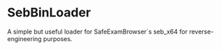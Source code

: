 # SebBinLoader
A simple but useful loader for SafeExamBrowser´s seb_x64 for reverse-engineering purposes.
